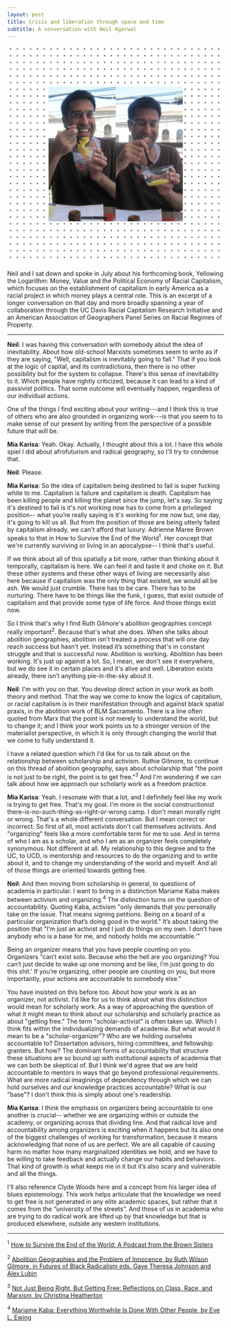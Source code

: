```yaml
---
layout: post
title: Crisis and liberation through space and time
subtitle: A conversation with Neil Agarwal
---
```


![1](/img/sketch-1571104411870.jpg)

Neil and I sat down and spoke in July about his forthcoming book, Yellowing the Logarithm: Money, Value and the Political Economy of Racial Capitalism, which focuses on the establishment of capitalism in early America as a racial project in which money plays a central role.  This is an excerpt of a longer conversation on that day and more broadly spanning a year of collaboration through the UC Davis Racial Capitalism Research Initiative and an American Association of Geographers Panel Series on Racial Regimes of Property. 

*****

**Neil**: I was having this conversation with somebody about the idea of inevitability. About how old-school Marxists sometimes seem to write as if they are saying, "Well, capitalism is inevitably going to fail." That if you look at the logic of capital, and its contradictions, then there is no other possibility but for the system to collapse. There's this sense of inevitability to it. Which people have rightly criticized, because it can lead to a kind of passivist politics. That some outcome will eventually happen, regardless of our individual actions. 

One of the things I find exciting about your writing---and I think this is true of others who are also grounded in organizing work---is that you seem to to make sense of our present by writing from the perspective of a possible future that will be. 

**Mia Karisa**: Yeah. Okay. Actually, I thought about this a lot. I have this whole spiel I did about afrofuturism and radical geography, so I'll try to condense that.

**Neil**: Please.

**Mia Karisa**: So the idea of capitalism being destined to fail is super fucking white to me. Capitalism is failure and capitalism is death. Capitalism has been killing people and killing the planet since the jump, let's say. So saying it's destined to fail is it's not working now has to come from a privileged position-- what you’re really saying is it's working for me now but, one day, it's going to kill us all. But from the position of those are being utterly failed by capitalism already, we can't afford that luxury.  Adrienne Maree Brown speaks to that in How to Survive the End of the World<sup>1</sup>. Her concept that we're currently surviving or living in an apocalypse-- I think that's useful. 

If we think about all of this spatially a bit more, rather than thinking about it temporally, capitalism is here. We can feel it and taste it and choke on it. But these other systems and these other ways of living are necessarily also here because if capitalism was the only thing that existed, we would all be ash. We would just crumble.  There has to be care. There has to be nurturing. There have to be things like the funk, I guess, that exist outside of capitalism and that provide some type of life force. And those things exist now. 

So I think that's why I find Ruth Gilmore's abolition geographies concept really important<sup>2</sup>. Because that's what she does.  When she talks about abolition geographies, abolition isn't treated a process that will one day reach success but hasn’t yet.  Instead it’s something that's in constant struggle and that is successful now. Abolition is working. Abolition has been working. It's just up against a lot. So, I mean, we don't see it everywhere, but we do see it in certain places and it's alive and well. Liberation exists already, there isn’t anything pie-in-the-sky about it.

**Neil**: I'm with you on that. You develop direct action in your work as both theory and method. That the way we come to know the logics of capitalism, or racial capitalism is in their manifestation through and against black spatial praxis, in the abolition work of BLM Sacramento. There is a line often quoted from Marx that the point is not merely to understand the world, but to change it; and I think your work points us to a stronger version of the materialist perspective, in which it is only through changing the world that we come to fully understand it.

I have a related question which I'd like for us to talk about on the relationship between scholarship and activism. Ruthie Gilmore, to continue on this thread of abolition geography, says about scholarship that "the point is not just to be right, the point is to get free."<sup>3</sup> And I'm wondering if we can talk about how we approach our scholarly work as a freedom practice. 

**Mia Karisa**: Yeah. I resonate with that a lot, and I definitely feel like my work is trying to get free. That's my goal. I'm more in the social constructionist there-is-no-such-thing-as-right-or-wrong camp. I don't mean morally right or wrong. That's a whole different conversation. But I mean correct or incorrect.  So first of all, most activists don't call themselves activists. And "organizing" feels like a more comfortable term for me to use. And in terms of who I am as a scholar, and who I am as an organizer feels completely synonymous. Not different at all. My relationship to this degree and to the UC, to UCD, is mentorship and resources to do the organizing and to write about it, and to change my understanding of the world and myself. And all of those things are oriented towards getting free.

**Neil**: And then moving from scholarship in general, to questions of academia in particular. I want to bring in a distinction Mariame Kaba makes between activism and organizing.<sup>4</sup> The distinction turns on the question of accountability.  Quoting Kaba, activism "only demands that you personally take on the issue. That means signing petitions. Being on a board of a particular organization that’s doing good in the world." It’s about taking the position that "I’m just an activist and I just do things on my own. I don’t have anybody who is a base for me, and nobody holds me accountable.'" 

Being an organizer means that you have people counting on you. Organizers "can’t exist solo. Because who the hell are you organizing? You can’t just decide to wake up one morning and be like, I’m just going to do this shit.' If you’re organizing, other people are counting on you, but more importantly, your actions are accountable to somebody else."

You have insisted on this before too. About how your work is as an organizer, not activist. I'd like for us to think about what this distinction would mean for scholarly work. As a way of approaching the question of what it might mean to think about our scholarship and scholarly practice as about "getting free." The term "scholar-activist" is often taken up. Which I think fits within the individualizing demands of academia. But what would it mean to be a "scholar-organizer"? Who are we holding ourselves accountable to? Dissertation advisors, hiring committees, and fellowship granters. But how? The dominant forms of accountability that structure these situations are so bound up with institutional aspects of academia that we can both be skeptical of. But I think we'd agree that we are held accountable to mentors in ways that go beyond professional requirements. What are more radical imaginings of dependency through which we can hold ourselves and our knowledge practices accountable? What is our "base"? I don't think this is simply about one's readership.

**Mia Karisa**: I think the emphasis on organizers being accountable to one another is crucial-- whether we are organizing within or outside the academy, or organizing across that dividing line.  And that radical love and accountability among organizers is exciting when it happens but its also one of the biggest challenges of working for transformation, because it means acknowledging that none of us are perfect.  We are all capable of causing harm no matter how many marginalized identities we hold, and we have to be willing to take feedback and actually change our habits and behaviors.  That kind of growth is what keeps me in it but it’s also scary and vulnerable and all the things.  

I'll also reference Clyde Woods here and a concept from his larger idea of blues epistemology. This work helps articulate that the knowledge we need to get free is not generated in any elite academic spaces, but rather that it comes from the “university of the streets”.   And those of us in academia who are trying to do radical work are lifted up by that knowledge but that is produced elsewhere, outside any western institutions.

*****

<sup>1</sup> [How to Survive the End of the World: A Podcast from the Brown Sisters](https://www.endoftheworldshow.org/)

<sup>2</sup> [Abolition Geographies and the Problem of Innocence, by Ruth Wilson Gilmore, in Futures of Black Radicalism eds. Gaye Theresa Johnson and Alex Lubin](https://drive.google.com/file/d/15CIZZo0MiacvwRjvFuhYHK0FPR3ZuGev/view?usp=sharing)

<sup>3</sup> [Not Just Being Right, But Getting Free: Reflections on Class, Race, and Marxism, by Christina Heatherton](https://www.versobooks.com/blogs/3317-not-just-being-right-but-getting-free-reflections-on-class-race-and-marxism)

<sup>4</sup> [Mariame Kaba: Everything Worthwhile Is Done With Other People, by Eve L. Ewing](https://adimagazine.com/articles/mariame-kaba-everything-worthwhile-is-done-with-other-people/)
